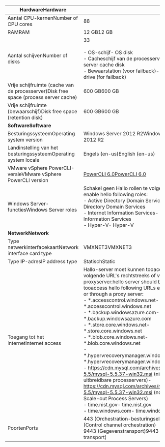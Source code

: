 | <span data-ttu-id="d3a19-101">**Hardware**</span><span class="sxs-lookup"><span data-stu-id="d3a19-101">**Hardware**</span></span> | |
| --- |---|
| <span data-ttu-id="d3a19-102">Aantal CPU-kernen</span><span class="sxs-lookup"><span data-stu-id="d3a19-102">Number of CPU cores</span></span>| <span data-ttu-id="d3a19-103">8</span><span class="sxs-lookup"><span data-stu-id="d3a19-103">8</span></span> |
| <span data-ttu-id="d3a19-104">RAM</span><span class="sxs-lookup"><span data-stu-id="d3a19-104">RAM</span></span>| <span data-ttu-id="d3a19-105">12 GB</span><span class="sxs-lookup"><span data-stu-id="d3a19-105">12 GB</span></span>|
| <span data-ttu-id="d3a19-106">Aantal schijven</span><span class="sxs-lookup"><span data-stu-id="d3a19-106">Number of disks</span></span> | <span data-ttu-id="d3a19-107">3</span><span class="sxs-lookup"><span data-stu-id="d3a19-107">3</span></span> <br><br> <span data-ttu-id="d3a19-108">- OS-schijf</span><span class="sxs-lookup"><span data-stu-id="d3a19-108">- OS disk</span></span><br> <span data-ttu-id="d3a19-109">- Cacheschijf van de processerver</span><span class="sxs-lookup"><span data-stu-id="d3a19-109">- Process server cache disk</span></span><br> <span data-ttu-id="d3a19-110">- Bewaarstation (voor failback)</span><span class="sxs-lookup"><span data-stu-id="d3a19-110">- Retention drive (for failback)</span></span>|
| <span data-ttu-id="d3a19-111">Vrije schijfruimte (cache van de processerver)</span><span class="sxs-lookup"><span data-stu-id="d3a19-111">Disk free space (process server cache)</span></span> | <span data-ttu-id="d3a19-112">600 GB</span><span class="sxs-lookup"><span data-stu-id="d3a19-112">600 GB</span></span>
| <span data-ttu-id="d3a19-113">Vrije schijfruimte (bewaarschijf)</span><span class="sxs-lookup"><span data-stu-id="d3a19-113">Disk free space (retention disk)</span></span> | <span data-ttu-id="d3a19-114">600 GB</span><span class="sxs-lookup"><span data-stu-id="d3a19-114">600 GB</span></span>|
| <span data-ttu-id="d3a19-115">**Software**</span><span class="sxs-lookup"><span data-stu-id="d3a19-115">**Software**</span></span> | |
| <span data-ttu-id="d3a19-116">Besturingssysteem</span><span class="sxs-lookup"><span data-stu-id="d3a19-116">Operating system version</span></span> | <span data-ttu-id="d3a19-117">Windows Server 2012 R2</span><span class="sxs-lookup"><span data-stu-id="d3a19-117">Windows Server 2012 R2</span></span> |
| <span data-ttu-id="d3a19-118">Landinstelling van het besturingssysteem</span><span class="sxs-lookup"><span data-stu-id="d3a19-118">Operating system locale</span></span> | <span data-ttu-id="d3a19-119">Engels (en-us)</span><span class="sxs-lookup"><span data-stu-id="d3a19-119">English (en-us)</span></span>|
| <span data-ttu-id="d3a19-120">VMware vSphere PowerCLI-versie</span><span class="sxs-lookup"><span data-stu-id="d3a19-120">VMware vSphere PowerCLI version</span></span> | [<span data-ttu-id="d3a19-121">PowerCLI 6.0</span><span class="sxs-lookup"><span data-stu-id="d3a19-121">PowerCLI 6.0</span></span>](https://my.vmware.com/web/vmware/details?productId=491&downloadGroup=PCLI600R1 "PowerCLI 6.0")|
| <span data-ttu-id="d3a19-122">Windows Server-functies</span><span class="sxs-lookup"><span data-stu-id="d3a19-122">Windows Server roles</span></span> | <span data-ttu-id="d3a19-123">Schakel geen Hallo rollen te volgen:</span><span class="sxs-lookup"><span data-stu-id="d3a19-123">Do not enable hello following roles:</span></span> <br> <span data-ttu-id="d3a19-124">- Active Directory Domain Services</span><span class="sxs-lookup"><span data-stu-id="d3a19-124">- Active Directory Domain Services</span></span> <br><span data-ttu-id="d3a19-125">- Internet Information Services</span><span class="sxs-lookup"><span data-stu-id="d3a19-125">- Internet Information Services</span></span> <br> <span data-ttu-id="d3a19-126">- Hyper-V</span><span class="sxs-lookup"><span data-stu-id="d3a19-126">- Hyper-V</span></span> |
| <span data-ttu-id="d3a19-127">**Netwerk**</span><span class="sxs-lookup"><span data-stu-id="d3a19-127">**Network**</span></span> | |
| <span data-ttu-id="d3a19-128">Type netwerkinterfacekaart</span><span class="sxs-lookup"><span data-stu-id="d3a19-128">Network interface card type</span></span> | <span data-ttu-id="d3a19-129">VMXNET3</span><span class="sxs-lookup"><span data-stu-id="d3a19-129">VMXNET3</span></span> |
| <span data-ttu-id="d3a19-130">Type IP-adres</span><span class="sxs-lookup"><span data-stu-id="d3a19-130">IP address type</span></span> | <span data-ttu-id="d3a19-131">Statisch</span><span class="sxs-lookup"><span data-stu-id="d3a19-131">Static</span></span> |
| <span data-ttu-id="d3a19-132">Toegang tot het internet</span><span class="sxs-lookup"><span data-stu-id="d3a19-132">Internet access</span></span> | <span data-ttu-id="d3a19-133">Hallo-server moet kunnen tooaccess Hallo volgende URL's rechtstreeks of via een proxyserver:</span><span class="sxs-lookup"><span data-stu-id="d3a19-133">hello server should be able tooaccess hello following URLs either directly or through a proxy server:</span></span> <br> <span data-ttu-id="d3a19-134">- \*.accesscontrol.windows.net</span><span class="sxs-lookup"><span data-stu-id="d3a19-134">- \*.accesscontrol.windows.net</span></span><br> <span data-ttu-id="d3a19-135">- \*.backup.windowsazure.com</span><span class="sxs-lookup"><span data-stu-id="d3a19-135">- \*.backup.windowsazure.com</span></span> <br><span data-ttu-id="d3a19-136">- \*.store.core.windows.net</span><span class="sxs-lookup"><span data-stu-id="d3a19-136">- \*.store.core.windows.net</span></span><br> <span data-ttu-id="d3a19-137">- \*.blob.core.windows.net</span><span class="sxs-lookup"><span data-stu-id="d3a19-137">- \*.blob.core.windows.net</span></span><br> <span data-ttu-id="d3a19-138">- \*.hypervrecoverymanager.windowsazure.com</span><span class="sxs-lookup"><span data-stu-id="d3a19-138">- \*.hypervrecoverymanager.windowsazure.com</span></span> <br> <span data-ttu-id="d3a19-139">- https://cdn.mysql.com/archives/mysql-5.5/mysql-5.5.37-win32.msi (niet vereist voor uitbreidbare processervers)</span><span class="sxs-lookup"><span data-stu-id="d3a19-139">- https://cdn.mysql.com/archives/mysql-5.5/mysql-5.5.37-win32.msi (not required for Scale-out Process Servers)</span></span> <br> <span data-ttu-id="d3a19-140">- time.nist.gov</span><span class="sxs-lookup"><span data-stu-id="d3a19-140">- time.nist.gov</span></span> <br> <span data-ttu-id="d3a19-141">- time.windows.com</span><span class="sxs-lookup"><span data-stu-id="d3a19-141">- time.windows.com</span></span> |
| <span data-ttu-id="d3a19-142">Poorten</span><span class="sxs-lookup"><span data-stu-id="d3a19-142">Ports</span></span> | <span data-ttu-id="d3a19-143">443 (Orchestration-besturingselement)</span><span class="sxs-lookup"><span data-stu-id="d3a19-143">443 (Control channel orchestration)</span></span><br><span data-ttu-id="d3a19-144">9443 (Gegevenstransport)</span><span class="sxs-lookup"><span data-stu-id="d3a19-144">9443 (Data transport)</span></span>|
